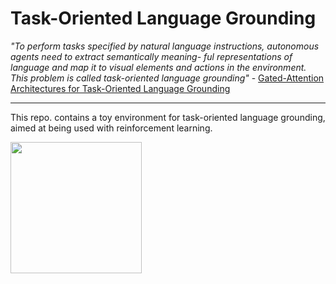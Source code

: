 # Task-Oriented Language Grounding

*"To perform tasks specified by natural language instructions, autonomous  agents  need  to  extract  semantically  meaning- ful  representations  of  language  and  map  it  to  visual  elements and actions in the environment. This problem is called task-oriented  language  grounding"* - [Gated-Attention Architectures for Task-Oriented Language Grounding
](https://arxiv.org/abs/1706.07230)

--- 

This repo. contains a toy environment for task-oriented language grounding, aimed at being used with reinforcement learning.

<img src="https://github.com/bentrevett/rl-grounding/blob/master/state.png" width="210" height="210" class="center">

